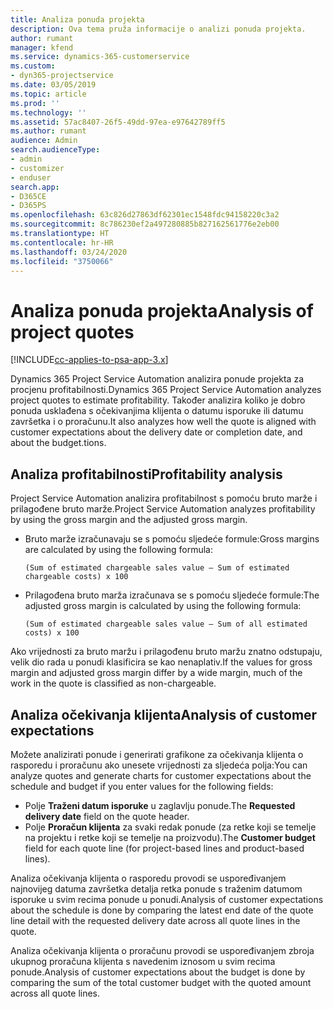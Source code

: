 ```yaml
---
title: Analiza ponuda projekta
description: Ova tema pruža informacije o analizi ponuda projekta.
author: rumant
manager: kfend
ms.service: dynamics-365-customerservice
ms.custom:
- dyn365-projectservice
ms.date: 03/05/2019
ms.topic: article
ms.prod: ''
ms.technology: ''
ms.assetid: 57ac8407-26f5-49dd-97ea-e97642789ff5
ms.author: rumant
audience: Admin
search.audienceType:
- admin
- customizer
- enduser
search.app:
- D365CE
- D365PS
ms.openlocfilehash: 63c826d27863df62301ec1548fdc94158220c3a2
ms.sourcegitcommit: 8c786230ef2a497280885b827162561776e2eb00
ms.translationtype: HT
ms.contentlocale: hr-HR
ms.lasthandoff: 03/24/2020
ms.locfileid: "3750066"
---
```

# <a name="analysis-of-project-quotes"></a><span data-ttu-id="98143-103">Analiza ponuda projekta</span><span class="sxs-lookup"><span data-stu-id="98143-103">Analysis of project quotes</span></span>

[!INCLUDE[cc-applies-to-psa-app-3.x](../includes/cc-applies-to-psa-app-3x.md)]

<span data-ttu-id="98143-104">Dynamics 365 Project Service Automation analizira ponude projekta za procjenu profitabilnosti.</span><span class="sxs-lookup"><span data-stu-id="98143-104">Dynamics 365 Project Service Automation analyzes project quotes to estimate profitability.</span></span> <span data-ttu-id="98143-105">Također analizira koliko je dobro ponuda usklađena s očekivanjima klijenta o datumu isporuke ili datumu završetka i o proračunu.</span><span class="sxs-lookup"><span data-stu-id="98143-105">It also analyzes how well the quote is aligned with customer expectations about the delivery date or completion date, and about the budget.tions.</span></span>

## <a name="profitability-analysis"></a><span data-ttu-id="98143-106">Analiza profitabilnosti</span><span class="sxs-lookup"><span data-stu-id="98143-106">Profitability analysis</span></span>

<span data-ttu-id="98143-107">Project Service Automation analizira profitabilnost s pomoću bruto marže i prilagođene bruto marže.</span><span class="sxs-lookup"><span data-stu-id="98143-107">Project Service Automation analyzes profitability by using the gross margin and the adjusted gross margin.</span></span>

- <span data-ttu-id="98143-108">Bruto marže izračunavaju se s pomoću sljedeće formule:</span><span class="sxs-lookup"><span data-stu-id="98143-108">Gross margins are calculated by using the following formula:</span></span>

  `
    (Sum of estimated chargeable sales value – Sum of estimated chargeable costs) x 100
  `
- <span data-ttu-id="98143-109">Prilagođena bruto marža izračunava se s pomoću sljedeće formule:</span><span class="sxs-lookup"><span data-stu-id="98143-109">The adjusted gross margin is calculated by using the following formula:</span></span>

  `
    (Sum of estimated chargeable sales value – Sum of all estimated costs) x 100
  `

<span data-ttu-id="98143-110">Ako vrijednosti za bruto maržu i prilagođenu bruto maržu znatno odstupaju, velik dio rada u ponudi klasificira se kao nenaplativ.</span><span class="sxs-lookup"><span data-stu-id="98143-110">If the values for gross margin and adjusted gross margin differ by a wide margin, much of the work in the quote is classified as non-chargeable.</span></span>

## <a name="analysis-of-customer-expectations"></a><span data-ttu-id="98143-111">Analiza očekivanja klijenta</span><span class="sxs-lookup"><span data-stu-id="98143-111">Analysis of customer expectations</span></span>

<span data-ttu-id="98143-112">Možete analizirati ponude i generirati grafikone za očekivanja klijenta o rasporedu i proračunu ako unesete vrijednosti za sljedeća polja:</span><span class="sxs-lookup"><span data-stu-id="98143-112">You can analyze quotes and generate charts for customer expectations about the schedule and budget if you enter values for the following fields:</span></span>

- <span data-ttu-id="98143-113">Polje **Traženi datum isporuke** u zaglavlju ponude.</span><span class="sxs-lookup"><span data-stu-id="98143-113">The **Requested delivery date** field on the quote header.</span></span>
- <span data-ttu-id="98143-114">Polje **Proračun klijenta** za svaki redak ponude (za retke koji se temelje na projektu i retke koji se temelje na proizvodu).</span><span class="sxs-lookup"><span data-stu-id="98143-114">The **Customer budget** field for each quote line (for project-based lines and product-based lines).</span></span>

<span data-ttu-id="98143-115">Analiza očekivanja klijenta o rasporedu provodi se uspoređivanjem najnovijeg datuma završetka detalja retka ponude s traženim datumom isporuke u svim recima ponude u ponudi.</span><span class="sxs-lookup"><span data-stu-id="98143-115">Analysis of customer expectations about the schedule is done by comparing the latest end date of the quote line detail with the requested delivery date across all quote lines in the quote.</span></span>

<span data-ttu-id="98143-116">Analiza očekivanja klijenta o proračunu provodi se uspoređivanjem zbroja ukupnog proračuna klijenta s navedenim iznosom u svim recima ponude.</span><span class="sxs-lookup"><span data-stu-id="98143-116">Analysis of customer expectations about the budget is done by comparing the sum of the total customer budget with the quoted amount across all quote lines.</span></span>
